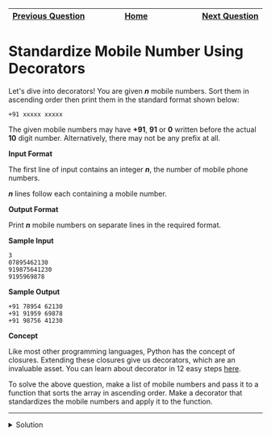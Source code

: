 | <img width=1000>[Previous Question](https://github.com/Kevin-Lago/python-hackerrank-solutions/tree/main/src/python/xml/xml2_find_the_maximum_depth)</img> | <img width=1000>[Home](https://github.com/Kevin-Lago/python-hackerrank-solutions)</img> | <img width=1000>[Next Question](https://github.com/Kevin-Lago/python-hackerrank-solutions/tree/main/src/python/closures_and_decorators/decorators_2_name_directory)</img> |
|:---|:---:|---:|

# Standardize Mobile Number Using Decorators

Let's dive into decorators! You are given ___n___ mobile numbers. Sort them in ascending order then print them in the standard format shown below:

```
+91 xxxxx xxxxx
```

The given mobile numbers may have __+91__, __91__ or __0__ written before the actual __10__ digit number. Alternatively, there may not be any prefix at all.

__Input Format__

The first line of input contains an integer ___n___, the number of mobile phone numbers.

___n___ lines follow each containing a mobile number.

__Output Format__

Print ___n___ mobile numbers on separate lines in the required format.

__Sample Input__

```
3
07895462130
919875641230
9195969878
```

__Sample Output__

```
+91 78954 62130
+91 91959 69878
+91 98756 41230
```

__Concept__

Like most other programming languages, Python has the concept of closures. Extending these closures give us decorators, which are an invaluable asset. You can learn about decorator in 12 easy steps [here](http://simeonfranklin.com/blog/2012/jul/1/python-decorators-in-12-steps/).

To solve the above question, make a list of mobile numbers and pass it to a function that sorts the array in ascending order. Make a decorator that standardizes the mobile numbers and apply it to the function.

---

<details><summary>Solution</summary>
    
```python
def wrapper(f):
    def fun(l):
        return f([
            f"+91 {n[3:8]} {n[8:]}" if len(n) == 13 else
            f"+91 {n[2:7]} {n[7:]}" if len(n) == 12 else
            f"+91 {n[1:6]} {n[6:]}" if len(n) == 11 else
            f"+91 {n[0:5]} {n[5:10]}" for n in l])
    return fun


@wrapper
def sort_phone(l):
    print(*sorted(l), sep='\n')


if __name__ == '__main__':
    l = [input() for _ in range(int(input()))]
    sort_phone(l) 
```
</details>